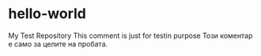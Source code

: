 # hello-world
My Test Repository
This comment is just for testin purpose
Този коментар е само за целите на пробата.
